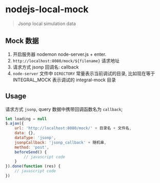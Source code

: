 # nodejs-local-mock
>   Jsonp local simulation data

## Mock 数据

1. 开启服务器 nodemon node-server.js + enter.
2. `http://localhost:8080/mock/${filename}` 请求地址
3. 请求方式 jsonp 回调名: callback 
4. `node-server` 文件中 `DIRECTORY` 常量表示当前调试的目录, 比如现在等于 INTEGRAL_MOCK 表示调试的 integral-mock 目录


## Usage
请求方式 `jsonp`, query 数据中携带回调函数名为 `callback`;
```javascript
let loading = null
$.ajax({
    url: 'http://localhost:8080/mock/' + 目录名 + 文件名,
    data: {},
    dataType: 'jsonp',
    jsonpCallback: 'jsonp_callback' + 随机串,
    method: 'post',
    beforeSend() {
        // javascript code 
    }
}).done(function (res) {
    // javascript code 
})
```
